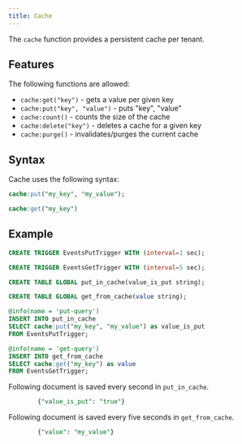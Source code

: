 ```yaml
---
title: Cache
---
```


The `cache` function provides a persistent cache per tenant.

## Features

The following functions are allowed:

- `cache:get("key")`          - gets a value per given key
- `cache:put("key", "value")` - puts "key", "value"
- `cache:count()`             - counts the size of the cache
- `cache:delete("key")`       - deletes a cache for a given key
- `cache:purge()`             - invalidates/purges the current cache

## Syntax

Cache uses the following syntax:

```sql
cache:put("my_key", "my_value");

cache:get("my_key")
```

## Example

```sql
CREATE TRIGGER EventsPutTrigger WITH (interval=1 sec);

CREATE TRIGGER EventsGetTrigger WITH (interval=5 sec);

CREATE TABLE GLOBAL put_in_cache(value_is_put string);

CREATE TABLE GLOBAL get_from_cache(value string);

@info(name = 'put-query')
INSERT INTO put_in_cache 
SELECT cache:put("my_key", "my_value") as value_is_put 
FROM EventsPutTrigger;

@info(name = 'get-query')
INSERT INTO get_from_cache
SELECT cache:get("my_key") as value
FROM EventsGetTrigger;
```

Following document is saved every second in `put_in_cache`.

```sql
        {"value_is_put": "true"}
```  
		
Following document is saved every five seconds in `get_from_cache`.

```sql
        {"value": "my_value"}
```

